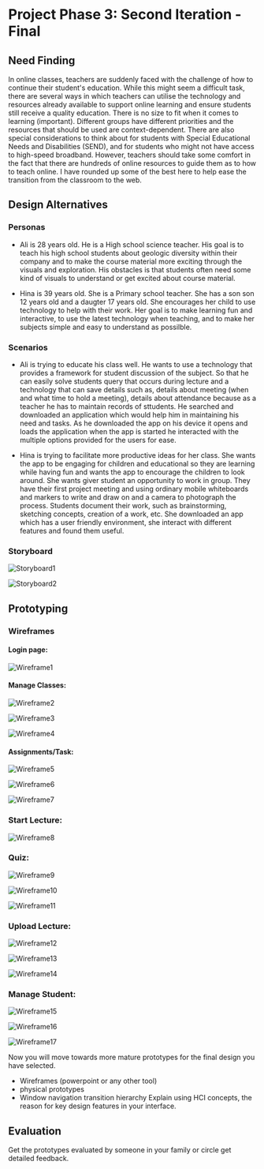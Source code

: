 # Project Phase 3: Second Iteration - Final

## Need Finding
In online classes, teachers are suddenly faced with the challenge of how to continue their student's education. While this might seem a difficult task, there are several ways in which teachers can utilise the technology and resources already available to support online learning and ensure students still receive a quality education. 
There is no size to fit when it comes to learning (important). Different groups have different priorities and the resources that should be used are context-dependent. There are also special considerations to think about for students with Special Educational Needs and Disabilities (SEND), and for students who might not have access to high-speed broadband.
However, teachers should take some comfort in the fact that there are hundreds of online resources to guide them as to how to teach online. I have rounded up some of the best here to help ease the transition from the classroom to the web.


## Design Alternatives

### Personas

- Ali is 28 years old. He is a High school science teacher. His goal is to teach his high school students about geologic diversity within their company and to make the course material more exciting through the visuals and exploration. His obstacles is that students often need some kind of visuals to understand or get excited about course material. 

- Hina is 39 years old. She is a Primary school teacher. She has a son son 12 years old and a daugter 17 years old. She encourages her child to use technology to help with their work. Her goal is to make learning fun and interactive, to use the latest technology when teaching, and to make her subjects simple and easy to understand as possilble. 

### Scenarios

- Ali is trying to educate his class well. He wants to use a technology that provides a framework for student discussion of the subject. So that he can easily solve students query that occurs during lecture and a technology that can save details such as, details about meeting (when and what time to hold a meeting), details about attendance because as a teacher he has to maintain records of sttudents. He searched and downloaded an application which would help him in maintaining his need and tasks. As he downloaded the app on his device it opens and loads the application when the app is started he interacted with the multiple options provided for the users for ease.

- Hina is trying to facilitate more productive ideas for her class. She wants the app to be engaging for children and educational so they are learning while having fun and wants the app to encourage the children to look around. She wants giver student an opportunity to work in group. They have their first project meeting and using ordinary mobile whiteboards and markers to write and draw on and a camera to photograph the process. Students document their work, such as brainstorming, sketching concepts, creation of a work, etc. She downloaded an app which has a user friendly environment, she interact with different features and found them useful. 


### Storyboard

![Storyboard1](https://github.com/Ramsha63014/Phase3/blob/master/sb1.jpg)

![Storyboard2](https://github.com/Ramsha63014/Phase3/blob/master/sb2.jpg)


## Prototyping

### Wireframes

#### Login page:
![Wireframe1](https://github.com/Ramsha63014/Phase3/blob/master/wf1.PNG)

#### Manage Classes:
![Wireframe2](https://github.com/Ramsha63014/Phase3/blob/master/wf2.PNG)

![Wireframe3](https://github.com/Ramsha63014/Phase3/blob/master/wf3.PNG)

![Wireframe4](https://github.com/Ramsha63014/Phase3/blob/master/wf4.PNG)

#### Assignments/Task:
![Wireframe5](https://github.com/Ramsha63014/Phase3/blob/master/wf5.PNG)

![Wireframe6](https://github.com/Ramsha63014/Phase3/blob/master/wf6.PNG)

![Wireframe7](https://github.com/Ramsha63014/Phase3/blob/master/wf7.PNG)

### Start Lecture:
![Wireframe8](https://github.com/Ramsha63014/Phase3/blob/master/wf8.PNG)

### Quiz:
![Wireframe9](https://github.com/Ramsha63014/Phase3/blob/master/wf9.PNG)

![Wireframe10](https://github.com/Ramsha63014/Phase3/blob/master/wf10.PNG)

![Wireframe11](https://github.com/Ramsha63014/Phase3/blob/master/wf11.PNG)

### Upload Lecture:
![Wireframe12](https://github.com/Ramsha63014/Phase3/blob/master/wf12.PNG)

![Wireframe13](https://github.com/Ramsha63014/Phase3/blob/master/wf13.PNG)

![Wireframe14](https://github.com/Ramsha63014/Phase3/blob/master/wf14.PNG)

### Manage Student:
![Wireframe15](https://github.com/Ramsha63014/Phase3/blob/master/wf15.PNG)

![Wireframe16](https://github.com/Ramsha63014/Phase3/blob/master/wf16.PNG)

![Wireframe17](https://github.com/Ramsha63014/Phase3/blob/master/wf17.PNG)



Now you will move towards more mature prototypes for the final design you have selected.
- Wireframes (powerpoint or any other tool)
- physical prototypes 
- Window navigation transition hierarchy
Explain using HCI concepts, the reason for key design features in your interface.


## Evaluation
Get the prototypes evaluated by someone in your family or circle get detailed feedback.

